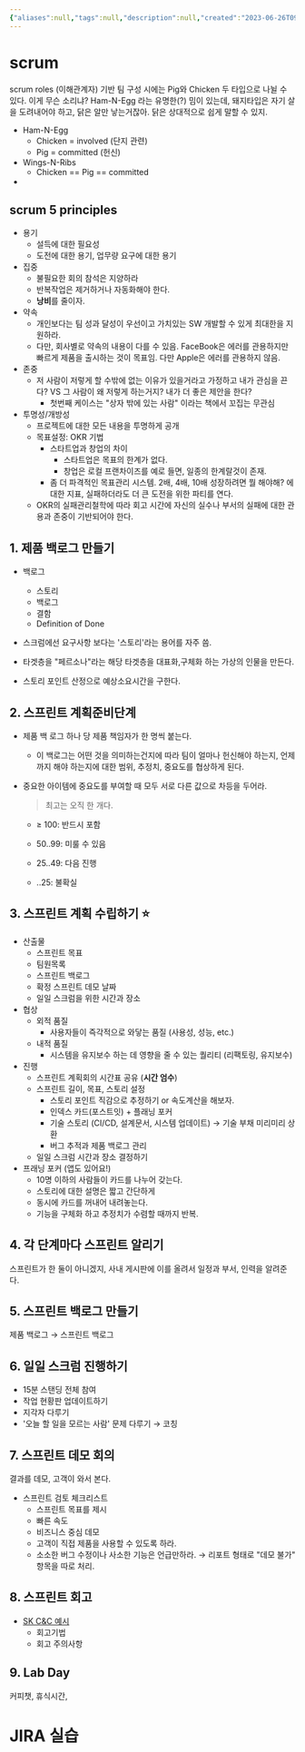 ```yaml
---
{"aliases":null,"tags":null,"description":null,"created":"2023-06-26T09:07:54","updated":"2023-07-15T21:30:21","title":"20230626 estsoft 김충환","dg-publish":true,"permalink":"/docs/20230626 estsoft 김충환/","dgPassFrontmatter":true}
---
```



# scrum

scrum roles (이해관계자) 기반 팀 구성 시에는 Pig와 Chicken 두 타입으로 나뉠 수 있다. 이게 무슨 소리냐? Ham-N-Egg 라는 유명한(?) 밈이 있는데, 돼지타입은 자기 살을 도려내어야 하고, 닭은 알만 낳는거잖아. 닭은 상대적으로 쉽게 말할 수 있지. 
- Ham-N-Egg
	- Chicken = involved (단지 관련)
	- Pig = committed (헌신)
- Wings-N-Ribs
	- Chicken == Pig == committed
- 

## scrum 5 principles

- 용기
	- 설득에 대한 필요성
	- 도전에 대한 용기, 업무량 요구에 대한 용기
- 집중
	- 불필요한 회의 참석은 지양하라
	- 반복작업은 제거하거나 자동화해야 한다.
	- **낭비**를 줄이자.
- 약속
	- 개인보다는 팀 성과 달성이 우선이고 가치있는 SW 개발할 수 있게 최대한을 지원하라.
	- 다만, 회사별로 약속의 내용이 다를 수 있음. FaceBook은 에러를 관용하지만 빠르게 제품을 출시하는 것이 목표임. 다만 Apple은 에러를 관용하지 않음.
- 존중
	- 저 사람이 저렇게 할 수밖에 없는 이유가 있을거라고 가정하고 내가 관심을 끈다? VS 그 사람이 왜 저렇게 하는거지? 내가 더 좋은 제안을 한다?
		- 첫번째 케이스는 "상자 밖에 있는 사람" 이라는 책에서 꼬집는 무관심
- 투명성/개방성
	- 프로젝트에 대한 모든 내용을 투명하게 공개
	- 목표설정: OKR 기법
		- 스타트업과 창업의 차이
			- 스타트업은 목표의 한계가 없다. 
			- 창업은 로컬 프랜차이즈를 예로 들면, 일종의 한계랄것이 존재.
		- 좀 더 파격적인 목표관리 시스템. 2배, 4배, 10배 성장하려면 뭘 해야해? 에 대한 지표, 실패하더라도 더 큰 도전을 위한 파티를 연다.
	- OKR의 실패관리철학에 따라 회고 시간에 자신의 실수나 부서의 실패에 대한 관용과 존중이 기반되어야 한다.

## 1. 제품 백로그 만들기

- 백로그
	- 스토리
	- 백로그
	- 결함
	- Definition of Done

- 스크럼에선 요구사항 보다는 '스토리'라는 용어를 자주 씀. 
- 타겟층을 "페르소나"라는 해당 타겟층을 대표화,구체화 하는 가상의 인물을 만든다.
- 스토리 포인트 산정으로 예상소요시간을 구한다.

## 2. 스프린트 계획준비단계

- 제품 백 로그 하나 당 제품 책임자가 한 명씩 붙는다.
	- 이 백로그는 어떤 것을 의미하는건지에 따라 팀이 얼마나 헌신해야 하는지, 언제까지 해야 하는지에 대한 범위, 추정치, 중요도를 협상하게 된다.
- 중요한 아이템에 중요도를 부여할 때 모두 서로 다른 값으로 차등을 두어라.

	> 최고는 오직 한 개다. 
	- ≥ 100: 반드시 포함

	- 50..99: 미룰 수 있음
	- 25..49: 다음 진행
	- ..25: 불확실

## 3. 스프린트 계획 수립하기 ⭐️

- 산출물
	- 스프린트 목표
	- 팀원목록
	- 스프린트 백로그
	- 확정 스프린트 데모 날짜
	- 일일 스크럼을 위한 시간과 장소
- 협상
	- 외적 품질
		- 사용자들이 즉각적으로 와닿는 품질 (사용성, 성능, etc.)
	- 내적 품질
		- 시스템을 유지보수 하는 데 영향을 줄 수 있는 퀄리티 (리팩토링, 유지보수)
- 진행
	- 스프린트 계획회의 시간표 공유 (**시간 엄수**)
	- 스프린트 길이, 목표, 스토리 설정
		- 스토리 포인트 직감으로 추정하기 or 속도계산을 해보자.
		- 인덱스 카드(포스트잇) + 플래닝 포커
		- 기술 스토리 (CI/CD, 설계문서, 시스템 업데이트) → 기술 부채 미리미리 상환
		- 버그 추적과 제품 백로그 관리
	- 일일 스크럼 시간과 장소 결정하기
- 프래닝 포커 (앱도 있어요!)
	- 10명 이하의 사람들이 카드를 나누어 갖는다.
	- 스토리에 대한 설명은 짧고 간단하게
	- 동시에 카드를 꺼내어 내려놓는다.
	- 기능을 구체화 하고 추정치가 수렴할 때까지 반복.

## 4. 각 단계마다 스프린트 알리기

스프린트가 한 둘이 아니겠지, 사내 게시판에 이를 올려서 일정과 부서, 인력을 알려준다.

## 5. 스프린트 백로그 만들기

제품 백로그 → 스프린트 백로그

## 6. 일일 스크럼 진행하기

- 15분 스탠딩 전체 참여
- 작업 현황판 업데이트하기
- 지각자 다루기
- '오늘 할 일을 모르는 사람' 문제 다루기 → 코칭

## 7. 스프린트 데모 회의

결과를 데모, 고객이 와서 본다. 

- 스프린트 검토 체크리스트
	- 스프린트 목표를 제시
	- 빠른 속도
	- 비즈니스 중심 데모
	- 고객이 직접 제품을 사용할 수 있도록 하라.
	- 소소한 버그 수정이나 사소한 기능은 언급만하라. → 리포트 형태로 "데모 불가" 항목을 따로 처리.

## 8. 스프린트 회고

- [SK C&C 예시](https://engineering-skcc.github.io/agile-quickguide/Agile-QuickGuide14-%EC%8A%A4%ED%94%84%EB%A6%B0%ED%8A%B8%ED%9A%8C%EA%B3%A0/)
	- 회고기법
	- 회고 주의사항

## 9. Lab Day 

커피챗, 휴식시간,

# JIRA 실습
